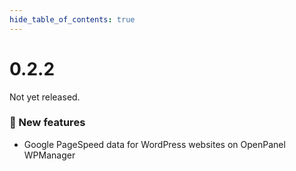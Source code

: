 ```yaml
--- 
hide_table_of_contents: true
---
```



# 0.2.2

Not yet released.



### 🚀 New features
- Google PageSpeed data for WordPress websites on OpenPanel WPManager
